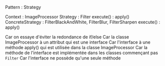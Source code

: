 Pattern : Strategy

Context : ImageProcessor
Strategy : Filter
    execute() : apply()
ConcreteStrategy : FilterBlackAndWhite, FilterBlur, FilterSharpen
    execute() : apply()

Car on essaye d'éviter la redondance de if/else
Car la classe ImageProcessor à un attribut qui est une interface
Car l'interface à une méthode apply() qui est utilisée dans la classe ImageProcessor
Car la méthode de l'interface est implémentée dans les classes commençant pas ``Filter``
Car l'interface ne possède qu'une seule méthode

